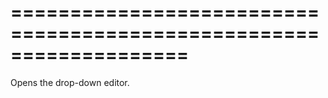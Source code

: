 <!--**
/*-------------------------------------------
    Auto-generated file. Do not modify.
-------------------------------------------

**-->
===================================================================
===================================================================

<!--shortDescription-->
Opens the drop-down editor.
<!--/shortDescription-->

<!--fullDescription-->

<!--/fullDescription-->